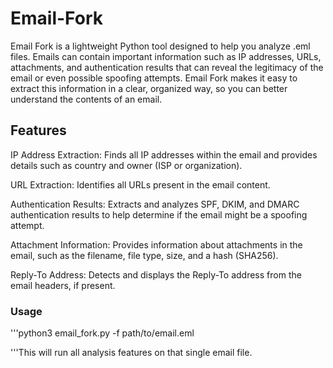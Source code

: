 # Email-Fork
Email Fork is a lightweight Python tool designed to help you analyze .eml files. Emails can contain important information such as IP addresses, URLs, attachments, and authentication results that can reveal the legitimacy of the email or even possible spoofing attempts. Email Fork makes it easy to extract this information in a clear, organized way, so you can better understand the contents of an email.
## Features
IP Address Extraction: Finds all IP addresses within the email and provides details such as country and owner (ISP or organization).

URL Extraction: Identifies all URLs present in the email content.

Authentication Results: Extracts and analyzes SPF, DKIM, and DMARC authentication results to help determine if the email might be a spoofing attempt.

Attachment Information: Provides information about attachments in the email, such as the filename, file type, size, and a hash (SHA256).

Reply-To Address: Detects and displays the Reply-To address from the email headers, if present.
### Usage

'''python3 email_fork.py -f path/to/email.eml

'''This will run all analysis features on that single email file. 
